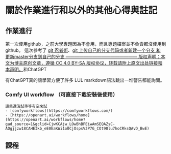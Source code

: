 # 關於作業進行和以外的其他心得與註記

## 作業進行

第一次使用github，之前大學專題因為不會用，而且專題檔案並不負責都沒使用到github。
這次參考了 [git 忍者術](https://ithelp.ithome.com.tw/articles/10238075)、[git 上传自己的分支代码或者新建一个分支 和 更新master分支到自己的分支 ———————————————— 版权声明：本文为博主原创文章，遵循 CC 4.0 BY-SA 版权协议，转载请附上原文出处链接和本声明。](https://blog.csdn.net/u014386899/article/details/119728033)和ChatGPT

有ChatGPT真的讓學習方便了許多 LUL markdown語法跳出一堆警告都能詢問。

### Comfy UI workflow （可直接下載安裝後使用）

    這些還沒試等等有空來試
    - [confyworkflows](https://comfyworkflows.com/)
    - [https://openart.ai/workflows/home](https://openart.ai/workflows/home?gad_source=1&gclid=CjwKCAjw_LOwBhBFEiwAmSEQAZsC-AOgjjzw18CAHEIkb_eE0EaKWi1o0CjOspsV3P7G_COt98lu7hoCRksQAvD_BwE)

## 課程
